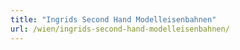 ```yaml
---
title: "Ingrids Second Hand Modelleisenbahnen"
url: /wien/ingrids-second-hand-modelleisenbahnen/
---
```

